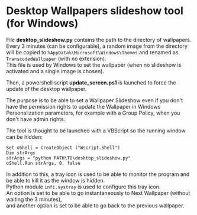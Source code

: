 # Desktop Wallpapers slideshow tool (for Windows)

File **desktop_slideshow.py** contains the path to the directory of wallpapers. <br />
Every 3 minutes (can be configurable), a random image from the directory will be copied to `%AppData%\Microsoft\Windows\Themes`
and renamed as `TranscodedWallpaper` (with no extension). <br />
This file is used by Windows to set the wallpaper (when no slideshow is activated and a single image is chosen).

Then, a powershell script **update_screen.ps1** is launched to force the update of the desktop wallpaper.

The purpose is to be able to set a Wallpaper Slideshow even if you don't have the permission rights to update the Wallpaper in Windows Personalization parameters,
for example with a Group Policy, when you don't have admin rights.

The tool is thought to be launched with a VBScript so the running window can be hidden:
```vbscript
Set oShell = CreateObject ("Wscript.Shell") 
Dim strArgs
strArgs = "python PATH\TO\desktop_slideshow.py"
oShell.Run strArgs, 0, false
```

In addition to this, a tray icon is used to be able to monitor the program and be able to kill it as the window is hidden. <br />
Python module `infi.systray` is used to configure this tray icon. <br />
An option is set to be able to go instantaneously to Next Wallpaper (without waiting the 3 minutes), <br />
and another option is set to be able to go back to the previous wallpaper.
